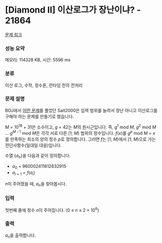 # [Diamond II] 이산로그가 장난이냐? - 21864 

[문제 링크](https://www.acmicpc.net/problem/21864) 

### 성능 요약

메모리: 114328 KB, 시간: 5596 ms

### 분류

이산 로그, 수학, 정수론, 런타임 전의 전처리

### 문제 설명

<p>BOJ에서 <a href="https://www.acmicpc.net/problem/21094" target="_blank">어떤 문제</a>를 풀었던 Sait2000은 입력 범위를 늘려서 장난 아니고 이산로그를 구해야 하는 문제를 만들기로 했습니다.</p>

<p><em>M</em> = 10<sup>18</sup> + 31은 소수이고, <em>g</em> = 42는 <em>M</em>의 원시근입니다. 즉, <em>g</em><sup>1</sup> mod <em>M</em>, <em>g</em><sup>2</sup> mod <em>M</em> ... <em>g</em><sup><em>M</em> - 1</sup> mod <em>M</em>은 각각 서로 다른 [1; <em>M</em>) 범위의 정수입니다. <em>f</em>(<em>x</em>)를 <em>g</em><sup><em>p</em></sup> mod <em>M</em> = <em>x</em>를 만족하는 최소의 양의 정수 <em>p</em>로 정의합니다. 그러면 <em>f</em>는 [1; <em>M</em>)에서 [1; <em>M</em>)으로 가는 전단사함수(일대일 대응)입니다.</p>

<p>수열 {<em>a</em><sub><em>n</em></sub>}을 다음과 같이 정의합니다.</p>

<ul>
	<li><em>a</em><sub>0</sub> = 960002411612632915</li>
	<li><em>a</em><sub><em>i</em> + 1</sub> = <em>f</em>(<em>a</em><sub><em>i</em></sub>)</li>
</ul>

<p><em>n</em>이 주어졌을 때, <em>a</em><sub><em>n</em></sub>을 찾아봅시다.</p>

### 입력 

 <p>첫번째 줄에 정수 <em>n</em>이 주어집니다. (0 ≤ <em>n</em> ≤ 2 × 10<sup>6</sup>)</p>

### 출력 

 <p><em>a</em><sub><em>n</em></sub>을 출력합니다.</p>

